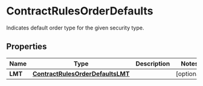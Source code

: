 

# ContractRulesOrderDefaults

Indicates default order type for the given security type.

## Properties

| Name | Type | Description | Notes |
|------------ | ------------- | ------------- | -------------|
|**LMT** | [**ContractRulesOrderDefaultsLMT**](ContractRulesOrderDefaultsLMT.md) |  |  [optional] |



